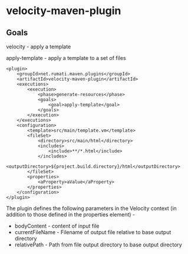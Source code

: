 velocity-maven-plugin
=====================

Goals
-----

velocity - apply a template

apply-template - apply a template to a set of files

    <plugin>
        <groupId>net.rumati.maven.plugins</groupId>
        <artifactId>velocity-maven-plugin</artifactId>
        <executions>
            <execution>
                <phase>generate-resources</phase>
                <goals>
                    <goal>apply-template</goal>
                </goals>
            </execution>
        </executions>
        <configuration>
            <template>src/main/template.vm</template>
            <fileSet>
                <directory>src/main/html</directory>
                <includes>
                    <include>**/*.html</include>
                </includes>
                <outputDirectory>${project.build.directory}/html</outputDirectory>
            </fileSet>
            <properties>
                <aProperty>aValue</aProperty>
            </properties>
        </configuration>
    </plugin>

The plugin defines the following parameters in the Velocity context (in addition to those defined in the properties
element) -

* bodyContent - content of input file
* currentFileName - Filename of output file relative to base output directory
* relativePath - Path from file output directory to base output directory
